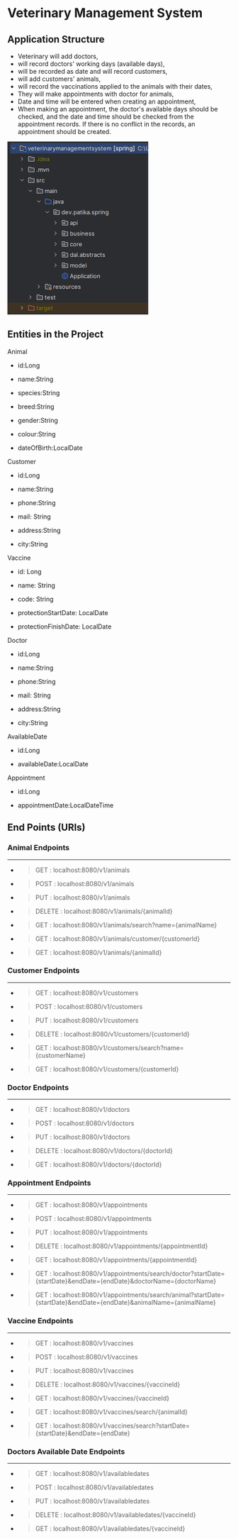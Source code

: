 # Veterinary Management System


## Application Structure

- Veterinary will add doctors,
- will record doctors' working days (available days),
- will be recorded as date and will record customers,
- will add customers' animals,
- will record the vaccinations applied to the animals with their dates,
- They will make appointments with doctor for animals,
- Date and time will be entered when creating an appointment,
- When making an appointment, the doctor's available days should be checked, and the date and time should be checked from the appointment records. If there is no conflict in the records, an appointment should be created.


![](/ss/ss1.PNG)

## Entities in the Project

Animal

- id:Long

- name:String

- species:String

- breed:String

- gender:String

- colour:String

- dateOfBirth:LocalDate

Customer

- id:Long

- name:String

- phone:String

- mail: String

- address:String

- city:String

Vaccine

- id: Long

- name: String

- code: String

- protectionStartDate: LocalDate

- protectionFinishDate: LocalDate

Doctor

- id:Long

- name:String

- phone:String

- mail: String

- address:String

- city:String

AvailableDate

- id:Long

- availableDate:LocalDate

Appointment

- id:Long

- appointmentDate:LocalDateTime


## End Points (URIs)

### Animal Endpoints
****
+ > GET : localhost:8080/v1/animals

+ > POST : localhost:8080/v1/animals

+ > PUT : localhost:8080/v1/animals

+ > DELETE : localhost:8080/v1/animals/{animalId}

+ > GET : localhost:8080/v1/animals/search?name={animalName}

+ > GET : localhost:8080/v1/animals/customer/{customerId}

+ > GET : localhost:8080/v1/animals/{animalId}

  
### Customer Endpoints
****
+ > GET : localhost:8080/v1/customers

+ > POST : localhost:8080/v1/customers

+ > PUT : localhost:8080/v1/customers

+ > DELETE : localhost:8080/v1/customers/{customerId}

+ > GET : localhost:8080/v1/customers/search?name={customerName}

+ > GET : localhost:8080/v1/customers/{customerId}


### Doctor Endpoints
****
+ > GET : localhost:8080/v1/doctors

+ > POST : localhost:8080/v1/doctors

+ > PUT : localhost:8080/v1/doctors

+ > DELETE : localhost:8080/v1/doctors/{doctorId}

+ > GET : localhost:8080/v1/doctors/{doctorId}


### Appointment Endpoints
****
+ > GET : localhost:8080/v1/appointments

+ > POST : localhost:8080/v1/appointments

+ > PUT : localhost:8080/v1/appointments

+ > DELETE : localhost:8080/v1/appointments/{appointmentId}

+ > GET : localhost:8080/v1/appointments/{appointmentId}

+ > GET : localhost:8080/v1/appointments/search/doctor?startDate={startDate}&endDate={endDate}&doctorName={doctorName}

+ > GET : localhost:8080/v1/appointments/search/animal?startDate={startDate}&endDate={endDate}&animalName={animalName}


### Vaccine Endpoints
****
+ > GET : localhost:8080/v1/vaccines

+ > POST : localhost:8080/v1/vaccines

+ > PUT : localhost:8080/v1/vaccines

+ > DELETE : localhost:8080/v1/vaccines/{vaccineId}

+ > GET : localhost:8080/v1/vaccines/{vaccineId}

+ > GET : localhost:8080/v1/vaccines/search/{animalId}

+ > GET : localhost:8080/v1/vaccines/search?startDate={startDate}&endDate={endDate}


### Doctors Available Date Endpoints
****
+ > GET : localhost:8080/v1/availabledates

+ > POST : localhost:8080/v1/availabledates

+ > PUT : localhost:8080/v1/availabledates

+ > DELETE : localhost:8080/v1/availabledates/{vaccineId}

+ > GET : localhost:8080/v1/availabledates/{vaccineId}

